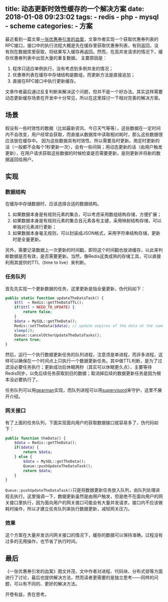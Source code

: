 title: 动态更新时效性缓存的一个解决方案
date: 2018-01-08 09:23:02
tags: 
    - redis
    - php
    - mysql
    - scheme
categories:
    - 方案
---

最近看到一篇文章[一张优惠券引发的血案](http://blog.jobbole.com/111076/)，文章作者实现一个获取优惠券列表的RPC接口，接口中的执行流程大概是先在缓存里获取优惠券列表，有则返回，没有则在数据库里获取，将结果写入缓存再返回。然而，在高并发请求的情况下，缓存优惠券列表中出现大量的重复数据。
主要原因是：
1. 程序只适应单例执行，没有考虑到多例并发的情况；
2. 优惠券列表在缓存中存储结构是数组，而更新方法是直接追加；
3. 直接在RPC接口中执行更新缓存。

文章作者最后通过反复判断来解决这个问题，但并不是一个好办法。其实这样需要动态更新缓存场景在开发中十分常见，所以在这里探讨一下相对完善的解决方案。

<!--more-->

## 场景
假设有一些时效性的数据（比如最新资讯、今日天气等等），这些数据在一定时间内不会改变，用户经常会获取，而直接从数据库中读取相对耗时，那么这些数据很应该放在缓存中。
因为这些数据具有时效性，所以需要及时更新。用定时更新的话（一般都不会每个1秒更新一次），会有一些间隔；用动态更新的话（由用户触发更新），在用户请求获取这些数据的时候检查是否需要更新，是则更新并将新的数据返回给用户。

## 实现

### 数据结构
在缓存中存储数据时，应该选择合适的数据结构。
1. 如果数据本身是有规则元素的集合，可以考虑采用数组结构存储，方便扩展；
2. 如果数据本身是有规则元素的集合且元素各有主键，采用映射结构存储，可以单独对元素进行更新；
3. 如果数据本身毫无规则，可以封装成JSON格式，采用字符串结构存储，更新时是全量更新。

另外，需要记录数据上一次更新的时间戳，即将这个时间戳也放进缓存，以此来判断数据是否有效，是否需要更新。当然，像Redis这类成熟的存储工具，可以直接利用其提供的TTL（time to live）来判断。


### 任务队列
首先先实现一个更新数据的任务，这里更新是指全量更新，伪代码如下：
```php
public static function updateTheDataTask() {
    $ttl  = Redis::getTheDataTTL();
    if($ttl > NEED_TO_UPDATE) {
        return false;
    }
    $data = MySQL::getTheData();
    Redis::setTheData($data); // update expires of the data at the same time
    sleep(2);
    Queue::cancelOtherUpdateTheDataTasks();
    return true;
}
```

然后，运行一个执行数据更新任务的队列进程，注意须是单进程，而非多进程，这样可以确保在一个时间点上只执行一个数据更新任务。其中做TTL判断，是为了过滤没必要任务执行；更新成功后休眠两秒（其实可以休眠更久点），主要等待Redis同步，以免后续任务获取到旧的数据；取消掉后续的数据更新任务是因为根本没必要执行了。

任务队列可以用[gearman](http://gearman.org/)实现，而队列进程可以用[supervisord](http://supervisord.org/)来守护，这里不展开介绍。

### 网关接口
有了上面的任务队列，下面实现面向用户的获取数据接口就容易多了，伪代码如下：
```php
public function theData() {
    $data = Redis::getTheData();
    if($data) {
        return $data;
    } else {
        $data = MySQL::getTheData();
        Queue::pushUpdateTheDataTask();
        return $data;
    }
}
```

`Queue::pushUpdateTheDataTask()`只是将数据更新任务放入队列，由队列处理进程去执行。这里强调一下，数据更新虽然是由用户触发，但是绝不在面向用户的网关接口里执行，因为面向用户的网关接口可能会有大量并发请求，接口内不应该做耗时操作，所以才建立任务队列来执行数据更新，减轻网关压力。

### 效果
这个方案在大量并发访问网关接口的情况下，缓存的数据可以保持准确，过程没有过多的无用操作，也节省了执行时间。

## 最后
《一张优惠券引发的血案》图文并茂，文中作者对进程、代码块、分布式锁等方面进行了讨论，最后也提供解决方法，然而读者更需要的是独立思考——同样的问题，可以有不同的、更好的解决方法。

开卷有益，贵在思考。

